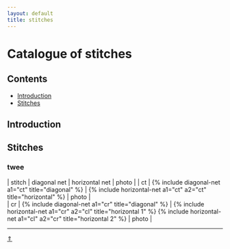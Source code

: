 ```yaml
---
layout: default
title: stitches
---
```


# Catalogue of stitches

## Contents
* [Introduction](#introduction)
* [Stitches](#stitches)

## Introduction



## Stitches
### twee

| stitch | diagonal net | horizontal net | photo |
| ct | {% include diagonal-net a1="ct" title="diagonal" %} | {% include horizontal-net a1="ct" a2="ct" title="horizontal" %} | photo |  
| cr | {% include diagonal-net a1="cr" title="diagonal" %} | {% include horizontal-net a1="cr" a2="cl" title="horizontal 1" %} 
{% include horizontal-net a1="cl" a2="cr" title="horizontal 2" %} | photo |    



***
[&uArr;]()




